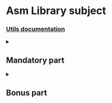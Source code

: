 # Asm Library subject

### [Utils documentation](docs.md)

<details>
 <summary>
   <h2>Mandatory part</h2>
 </summary>  
  
- The library must be called libasm.a.
- You must submit a main that will test your functions and that will compile with
your library to show that it’s functional.
- You must rewrite the following functions in asm:
  - ft_strlen (man 3 strlen)
  - ft_strcpy (man 3 strcpy)
  - ft_strcmp (man 3 strcmp)
  - ft_write (man 2 write)
  - ft_read (man 2 read)
  - ft_strdup (man 3 strdup, you can call to malloc)
- You must check for errors during syscalls and properly set them when needed
- Your code must set the variable errno properly.
- For that, you are allowed to call the `extern ___error` or `errno_location`.

</details>
<details>
 <summary>
   <h2>Bonus part</h2>  
 </summary>  
  
You can rewrite these functions in asm more details [here](Bonus.md). The linked list function will use the following
structure:  
`typedef struct s_list {  void *data; struct s_list *next;  } t_list;`  

- ft_atoi_base (like the one in the piscine)
- ft_list_push_front (like the one in the piscine)
- ft_list_size (like the one in the piscine)
- ft_list_sort (like the one in the piscine)
- ft_list_remove_if (like the one in the piscine)  

</details>
